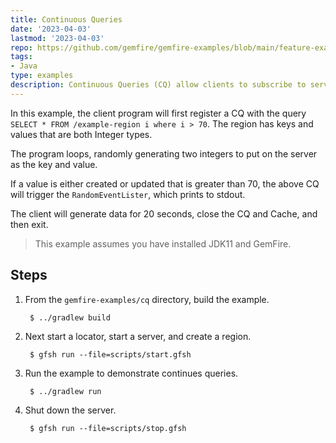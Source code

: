 ```yaml
---
title: Continuous Queries
date: '2023-04-03'
lastmod: '2023-04-03'
repo: https://github.com/gemfire/gemfire-examples/blob/main/feature-examples/cq
tags:
- Java
type: examples
description: Continuous Queries (CQ) allow clients to subscribe to server-side events using a SQL-like query. When a client registers a CQ, the client will receive all events that modify the query results.
---
```


In this example, the client program will first register a CQ with the query
`SELECT * FROM /example-region i where i > 70`. The region has keys and values that are both Integer types.

The program loops, randomly generating two integers to put on the server as the key and value.

If a value is either created or updated that is greater than 70, the above CQ will trigger the `RandomEventLister`,
which prints to stdout.

The client will generate data for 20 seconds, close the CQ and Cache, and then exit.

> This example assumes you have installed JDK11 and GemFire.

## Steps

1. From the `gemfire-examples/cq` directory, build the example.

        $ ../gradlew build

2. Next start a locator, start a server, and create a region.

        $ gfsh run --file=scripts/start.gfsh

3. Run the example to demonstrate continues queries.

        $ ../gradlew run

4. Shut down the server.

        $ gfsh run --file=scripts/stop.gfsh